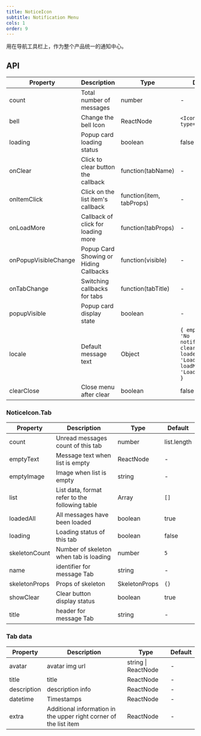 ```yaml
---
title: NoticeIcon
subtitle: Notification Menu
cols: 1
order: 9
---
```


用在导航工具栏上，作为整个产品统一的通知中心。

## API

Property | Description | Type | Default
-------- | ----------- | ---- | -------
count | Total number of messages | number | -
bell | Change the bell Icon | ReactNode | `<Icon type='bell' />`
loading | Popup card loading status | boolean | false
onClear | Click to clear button the callback | function(tabName) | -
onItemClick | Click on the list item's callback | function(item, tabProps) | -
onLoadMore | Callback of click for loading more | function(tabProps) | -
onPopupVisibleChange | Popup Card Showing or Hiding Callbacks | function(visible) | -
onTabChange | Switching callbacks for tabs | function(tabTitle) | -
popupVisible | Popup card display state | boolean | -
locale | Default message text | Object | `{ emptyText: 'No notifications', clear: 'Clear', loadedAll: 'Loaded', loadMore: 'Loading more' }`
clearClose | Close menu after clear | boolean | false

### NoticeIcon.Tab

Property | Description | Type | Default
-------- | ----------- | ---- | -------
count | Unread messages count of this tab | number | list.length
emptyText | Message text when list is empty | ReactNode | -
emptyImage | Image when list is empty | string | -
list | List data, format refer to the following table | Array | `[]`
loadedAll | All messages have been loaded | boolean | true
loading | Loading status of this tab | boolean | false
skeletonCount | Number of skeleton when tab is loading | number | `5`
name | identifier for message Tab | string | -
skeletonProps | Props of skeleton | SkeletonProps | `{}`
showClear | Clear button display status | boolean | true
title | header for message Tab | string | -

### Tab data

Property | Description | Type | Default |
-------- | ----------- | ---- | ------- |
avatar | avatar img url | string \| ReactNode | - |
title | title | ReactNode | - |
description | description info | ReactNode | - |
datetime | Timestamps | ReactNode | - |
extra | Additional information in the upper right corner of the list item | ReactNode | - |
